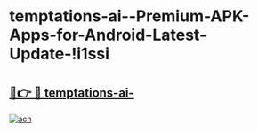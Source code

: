 # temptations-ai--Premium-APK-Apps-for-Android-Latest-Update-!i1ssi

# <h2><a href="https://nlhxux.esa.edu.pl?title=temptations-ai-&ref=i1ssi">🔗👉 🔴 temptations-ai-</a></h2>

[![acn](https://github.com/user-attachments/assets/0f9c940e-d8b0-45ae-aac7-cd30a18b3e1c)](https://nlhxux.esa.edu.pl?title=temptations-ai-&ref=i1ssi)

